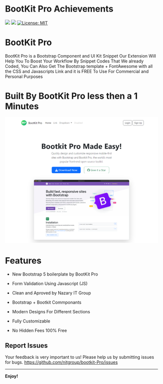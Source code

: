 # BootKit Pro Achievements

[![](https://img.shields.io/badge/Made%20by-Nazary%20IT%20Group-blue)]()
[![](https://img.shields.io/static/v1?label=Version&message=v1.0.0&color=<COLOR>)]()
[![License: MIT](https://img.shields.io/badge/License-MIT-yellow.svg)](https://opensource.org/licenses/MIT)

# BootKit Pro

BootKit Pro is a Bootstrap Component and UI Kit Snippet Our Extension Will Help You To Boost Your Workflow By Snippet Codes That We already Coded, You Can Also Get The Bootstrap template + FontAwesome with all the CSS and Javascripts Link and it is FREE To Use For Commercial and Personal Purposes


# Built By BootKit Pro less then a 1 Minutes

![Alt text](https://github.com/nitgroup/bootkit-Pro/blob/main/assets/webdesign-small.png?raw=true)

# Features

- New Bootstrap 5 boilerplate by BootKit Pro

- Form Validation Using Javascript (JS)

- Clean and Aproved by Nazary IT Group

- Bootstrap + Bootkit Commponants

- Modern Designs For Different Sections

- Fully Customizable

- No Hidden Fees 100% Free

## Report Issues

Your feedback is very important to us! Please help us by submitting issues for bugs.
https://github.com/nitgroup/bootkit-Pro/issues

---

**Enjoy!**
